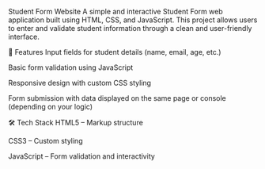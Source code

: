  Student Form Website
A simple and interactive Student Form web application built using HTML, CSS, and JavaScript. This project allows users to enter and validate student information through a clean and user-friendly interface.

🚀 Features
Input fields for student details (name, email, age, etc.)

Basic form validation using JavaScript

Responsive design with custom CSS styling

Form submission with data displayed on the same page or console (depending on your logic)

🛠️ Tech Stack
HTML5 – Markup structure

CSS3 – Custom styling

JavaScript – Form validation and interactivity



